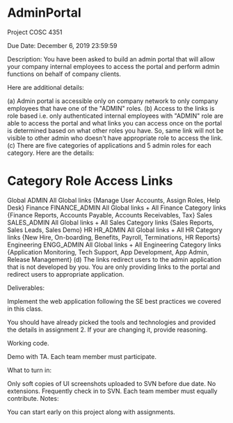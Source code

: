 # AdminPortal

Project COSC 4351

Due Date: December 6, 2019 23:59:59

Description: You have been asked to build an admin portal that will allow your company internal employees to access the portal and perform admin functions on behalf of company clients.

Here are additional details:

(a) Admin portal is accessible only on company network to only company employees that have one of the "ADMIN" roles. (b) Access to the links is role based i.e. only authenticated internal employees with "ADMIN" role are able to access the portal and what links you can access once on the portal is determined based on what other roles you have. So, same link will not be visible to other admin who doesn't have appropriate role to access the link. (c) There are five categories of applications and 5 admin roles for each category. Here are the details:

Category Role Access Links
====================================================================================================================================================

Global ADMIN All Global links {Manage User Accounts, Assign Roles, Help Desk}
Finance FINANCE_ADMIN All Global links + All Finance Category links {Finance Reports, Accounts Payable, Accounts Receivables, Tax}
Sales SALES_ADMIN All Global links + All Sales Category links {Sales Reports, Sales Leads, Sales Demo}
HR HR_ADMIN All Global links + All HR Category links {New Hire, On-boarding, Benefits, Payroll, Terminations, HR Reports}
Engineering ENGG_ADMIN All Global links + All Engineering Category links {Application Monitoring, Tech Support, App Development, App Admin, Release Management}
(d) The links redirect users to the admin application that is not developed by you. You are only providing links to the portal and redirect users to appropriate application.

Deliverables:

Implement the web application following the SE best practices we covered in this class.

You should have already picked the tools and technologies and provided the details in assignment 2. If your are changing it, provide reasoning.

Working code.

Demo with TA. Each team member must participate.

What to turn in:

Only soft copies of UI screenshots uploaded to SVN before due date.
No extensions.
Frequently check in to SVN.
Each team member must equally contribute.
Notes:

You can start early on this project along with assignments.
